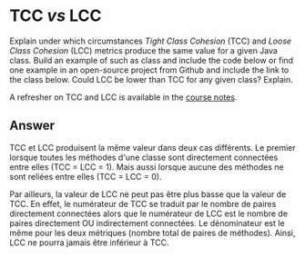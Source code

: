 # TCC *vs* LCC

Explain under which circumstances *Tight Class Cohesion* (TCC) and *Loose Class Cohesion* (LCC) metrics produce the same value for a given Java class. Build an example of such as class and include the code below or find one example in an open-source project from Github and include the link to the class below. Could LCC be lower than TCC for any given class? Explain.

A refresher on TCC and LCC is available in the [course notes](https://oscarlvp.github.io/vandv-classes/#cohesion-graph).

## Answer

TCC et LCC produisent la même valeur dans deux cas différents. Le premier lorsque toutes les méthodes d'une classe sont directement connectées entre elles (TCC = LCC = 1). Mais aussi lorsque aucune des méthodes ne sont reliées entre elles (TCC = LCC = 0).

Par ailleurs, la valeur de LCC ne peut pas être plus basse que la valeur de TCC. En effet, le numérateur de TCC se traduit par le nombre de paires directement connectées alors que le numérateur de LCC est le nombre de paires directement OU indirectement connectées. Le dénominateur est le même pour les deux métriques (nombre total de paires de méthodes). Ainsi, LCC ne pourra jamais être inférieur à TCC.


